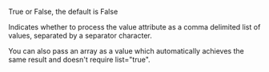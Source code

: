 True or False, the default is False

Indicates whether to process the value attribute as a comma delimited list of values, separated by a separator character. 

You can also pass an array as a value which automatically achieves the same result and doesn't require list="true".
